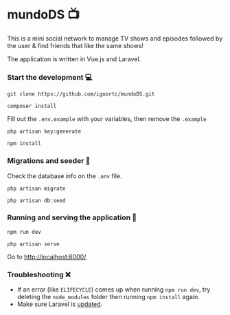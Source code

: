 # mundoDS :tv:
This is a mini social network to manage TV shows and episodes followed by the user & find friends that like the same shows!

The application is written in Vue.js and Laravel.

### Start the development :computer:
```
git clone https://github.com/igoortc/mundoDS.git
```
```
composer install
```
Fill out the `.env.example` with your variables, then remove the `.example`

```
php artisan key:generate
```
```
npm install
```

### Migrations and seeder :mushroom:
Check the database info on the `.env` file.
```
php artisan migrate
```
```
php artisan db:seed
```

### Running and serving the application :rocket:
```
npm run dev
```
```
php artisan serve
```
Go to [http://localhost:8000/](http://localhost:8000/).

### Troubleshooting :x:
* If an error (like `ELIFECYCLE`) comes up when running `npm run dev`, try deleting the `node_modules` folder then running `npm install` again.
* Make sure Laravel is [updated](https://laravel.com/docs/5.5/upgrade).
